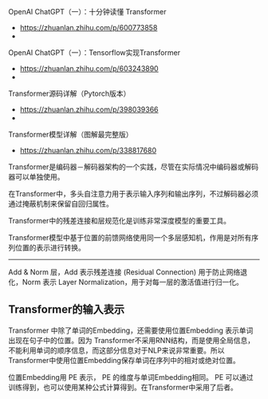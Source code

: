 
OpenAI ChatGPT（一）：十分钟读懂 Transformer
- https://zhuanlan.zhihu.com/p/600773858
- 
OpenAI ChatGPT（一）：Tensorflow实现Transformer
- https://zhuanlan.zhihu.com/p/603243890
- 
Transformer源码详解（Pytorch版本）
- https://zhuanlan.zhihu.com/p/398039366
- 
Transformer模型详解（图解最完整版）
- https://zhuanlan.zhihu.com/p/338817680








Transformer是编码器－解码器架构的一个实践，尽管在实际情况中编码器或解码器可以单独使用。

在Transformer中，多头自注意力用于表示输入序列和输出序列，不过解码器必须通过掩蔽机制来保留自回归属性。

Transformer中的残差连接和层规范化是训练非常深度模型的重要工具。

Transformer模型中基于位置的前馈网络使用同一个多层感知机，作用是对所有序列位置的表示进行转换。




---
Add & Norm 层，Add 表示残差连接 (Residual Connection) 用于防止网络退化，Norm 表示 Layer Normalization，用于对每一层的激活值进行归一化。




## Transformer的输入表示

Transformer 中除了单词的Embedding，还需要使用位置Embedding 表示单词出现在句子中的位置。因为 Transformer不采用RNN结构，而是使用全局信息，不能利用单词的顺序信息，而这部分信息对于NLP来说非常重要。所以Transformer中使用位置Embedding保存单词在序列中的相对或绝对位置。


位置Embedding用 PE 表示，  PE 的维度与单词Embedding相同。 PE 可以通过训练得到，也可以使用某种公式计算得到。在Transformer中采用了后者。








